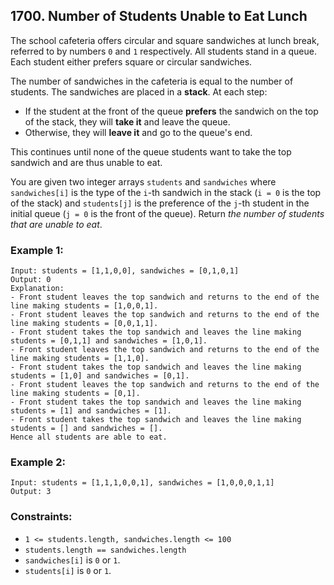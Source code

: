 ## 1700. Number of Students Unable to Eat Lunch

The school cafeteria offers circular and square sandwiches at lunch break, referred to by numbers ```0``` and ```1``` respectively. All students stand in a queue. Each student either prefers square or circular sandwiches.

The number of sandwiches in the cafeteria is equal to the number of students. The sandwiches are placed in a **stack**. At each step:

* If the student at the front of the queue **prefers** the sandwich on the top of the stack, they will **take it** and leave the queue.
* Otherwise, they will **leave it** and go to the queue's end.

This continues until none of the queue students want to take the top sandwich and are thus unable to eat.

You are given two integer arrays ```students``` and ```sandwiches``` where ```sandwiches[i]``` is the type of the ```i```-​​​​​​th sandwich in the stack (```i = 0``` is the top of the stack) and ```students[j]``` is the preference of the ```j```-​​​​​​th student in the initial queue (```j = 0``` is the front of the queue). Return *the number of students that are unable to eat*.

### Example 1:
```
Input: students = [1,1,0,0], sandwiches = [0,1,0,1]
Output: 0
Explanation:
- Front student leaves the top sandwich and returns to the end of the line making students = [1,0,0,1].
- Front student leaves the top sandwich and returns to the end of the line making students = [0,0,1,1].
- Front student takes the top sandwich and leaves the line making students = [0,1,1] and sandwiches = [1,0,1].
- Front student leaves the top sandwich and returns to the end of the line making students = [1,1,0].
- Front student takes the top sandwich and leaves the line making students = [1,0] and sandwiches = [0,1].
- Front student leaves the top sandwich and returns to the end of the line making students = [0,1].
- Front student takes the top sandwich and leaves the line making students = [1] and sandwiches = [1].
- Front student takes the top sandwich and leaves the line making students = [] and sandwiches = [].
Hence all students are able to eat.
```
### Example 2:
```
Input: students = [1,1,1,0,0,1], sandwiches = [1,0,0,0,1,1]
Output: 3
```

### Constraints:

* ```1 <= students.length, sandwiches.length <= 100```
* ```students.length == sandwiches.length```
* ```sandwiches[i]``` is ```0``` or ```1```.
* ```students[i]``` is ```0``` or ```1```.